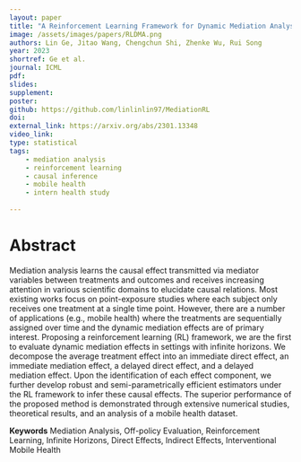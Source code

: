 ```yaml
---
layout: paper
title: "A Reinforcement Learning Framework for Dynamic Mediation Analysis"
image: /assets/images/papers/RLDMA.png
authors: Lin Ge, Jitao Wang, Chengchun Shi, Zhenke Wu, Rui Song
year: 2023
shortref: Ge et al.
journal: ICML
pdf: 
slides: 
supplement:
poster: 
github: https://github.com/linlinlin97/MediationRL
doi: 
external_link: https://arxiv.org/abs/2301.13348
video_link: 
type: statistical
tags:
    - mediation analysis
    - reinforcement learning
    - causal inference
    - mobile health
    - intern health study
 
---
```



# Abstract

Mediation analysis learns the causal effect transmitted via mediator variables between treatments and outcomes and receives increasing attention in various scientific domains to elucidate causal relations. Most existing works focus on point-exposure studies where each subject only receives one treatment at a single time point. However, there are a number of applications (e.g., mobile health) where the treatments are sequentially assigned over time and the dynamic mediation effects are of primary interest. Proposing a reinforcement learning (RL) framework, we are the first to evaluate dynamic mediation effects in settings with infinite horizons. We decompose the average treatment effect into an immediate direct effect, an immediate mediation effect, a delayed direct effect, and a delayed mediation effect. Upon the identification of each effect component, we further develop robust and semi-parametrically efficient estimators under the RL framework to infer these causal effects. The superior performance of the proposed method is demonstrated through extensive numerical studies, theoretical results, and an analysis of a mobile health dataset.

**Keywords** Mediation Analysis, Off-policy Evaluation, Reinforcement Learning, Infinite Horizons, Direct Effects, Indirect Effects, Interventional Mobile Health